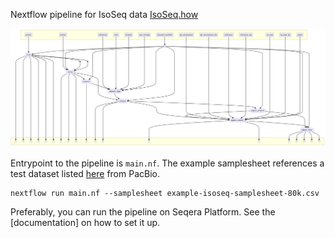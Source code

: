 Nextflow pipeline for IsoSeq  data [IsoSeq.how](https://isoseq.how/)

![IsoSeq](./isoSeq-dag.png)

Entrypoint to the pipeline is `main.nf`. The example samplesheet references a test dataset listed [here](https://downloads.pacbcloud.com/public/dataset/Kinnex-full-length-RNA/DATA-EXAMPLE/) from PacBio.

```
nextflow run main.nf --samplesheet example-isoseq-samplesheet-80k.csv
```

Preferably, you can run the pipeline on Seqera Platform. See the [documentation] on how to set it up. 


